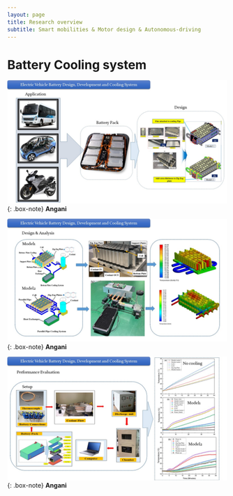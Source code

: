 ```yaml
---
layout: page
title: Research overview
subtitle: Smart mobilities & Motor design & Autonomous-driving
---
```


# Battery Cooling system
![labpic](https://github.com/hrchalab/hrchalab.github.io/blob/master/assets/img/battery(2).JPG?raw=true)
{: .box-note}
**Angani**

![labpic](https://github.com/hrchalab/hrchalab.github.io/blob/master/assets/img/battery(3).JPG?raw=true)
{: .box-note}
**Angani**

![labpic](https://github.com/hrchalab/hrchalab.github.io/blob/master/assets/img/battery(1).JPG?raw=true)
{: .box-note}
**Angani**
